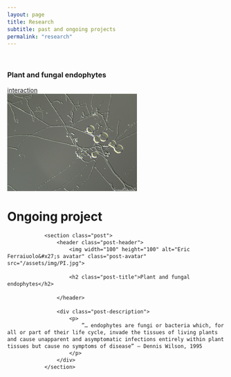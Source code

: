 ```yaml
---
layout: page
title: Research
subtitle: past and ongoing projects
permalink: "research"
---
```

<br>
<div class="container-fluid">
<div class="row">
  <div class="col no-gutters col-sm col-md">
    <h3>Plant and fungal endophytes</h3>
    <a href="plantfungi">interaction</a><br>
    <img src="/assets/img/PI.jpg">
  </div>

<div class="posts">
                <h1 class="content-subhead">Ongoing project</h1>

                <section class="post">
                    <header class="post-header">
                        <img width="100" height="100" alt="Eric Ferraiuolo&#x27;s avatar" class="post-avatar" src="/assets/img/PI.jpg">

                        <h2 class="post-title">Plant and fungal endophytes</h2>
                        
                    </header>

                    <div class="post-description">
                        <p>
                            ”… endophytes are fungi or bacteria which, for all or part of their life cycle, invade the tissues of living plants and cause unapparent and asymptomatic infections entirely within plant tissues but cause no symptoms of disease” – Dennis Wilson, 1995 
                        </p>
                    </div>
                </section>
